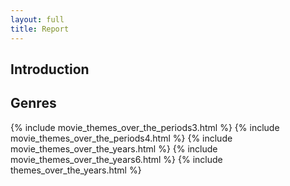 ```yaml
---
layout: full 
title: Report
---
```


## Introduction


## Genres

{% include movie_themes_over_the_periods3.html %}
{% include movie_themes_over_the_periods4.html %}
{% include movie_themes_over_the_years.html %}
{% include movie_themes_over_the_years6.html %}
{% include themes_over_the_years.html %}
